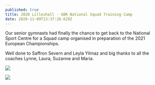 ```yaml
---
published: true
title: 2020 Lilleshall - GBR National Squad Training Camp
date: 2020-11-09T13:37:20.629Z
---
```

Our senior gymnasts had finally the chance to get back to the National Sport Centre for a Squad camp organised in preparation of the 2021 European Championships.

Well done to Saffron Severn and Leyla Yilmaz and big thanks to all the coaches Lynne, Laura, Suzanne and Maria.

![](/assets/5b74b74e-6b28-4077-84d0-10d50402ad31.jpg)

![](/assets/253c22f8-a11d-4cef-be4e-34d1e492152b.jpg)

![]()